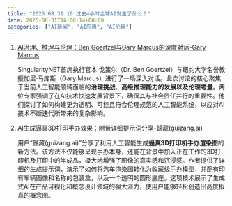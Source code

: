 ```yaml
---
title: "2025.08.31.16 过去4小时全球AI发生了什么？"
date: 2025-08-31T16:00:14+08:00
categories: ["AI新闻", "AI应用", "AI伦理"]
---
```


1.  [AI治理、推理与伦理：Ben Goertzel与Gary Marcus的深度对话-Gary Marcus](https://x.com/GaryMarcus/status/1962025951908557180)

    SingularityNET首席执行官本·戈策尔（Dr. Ben Goertzel）与纽约大学名誉教授加里·马库斯（Gary Marcus）进行了一场深入对话。此次讨论的核心聚焦于当前人工智能领域面临的**治理挑战、高级推理能力的发展以及伦理考量**。两位专家强调了在AI技术快速发展背景下，确保其与社会责任并行的重要性。他们探讨了如何构建更为透明、可控且符合伦理规范的人工智能系统，以应对AI技术不断迭代所带来的复杂影响。

2.  [AI生成逼真3D打印手办效果：附带详细提示词分享-歸藏(guizang.ai)](https://x.com/op7418/status/1962046237026443422)

    用户“歸藏(guizang.ai)”分享了利用人工智能生成**逼真3D打印机手办渲染图**的新方法。该方法不仅能够呈现手办本身，还能在背景中加入正在工作的3D打印机及打印中的半成品，极大地增强了图像的真实感和沉浸感。作者提供了详细的生成提示词，演示了如何将汽车渲染图转化为收藏级手办模型，并配有印有车辆图像和名称的包装盒，以及一个透明的圆形底座。这项技术展示了生成式AI在产品可视化和概念设计领域的强大潜力，使用户能够轻松创造出高度拟真的概念图。